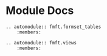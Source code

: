 Module Docs
===========================

```{eval-rst}
.. automodule:: fmft.formset_tables
    :members:

.. automodule:: fmft.views
    :members:
```
